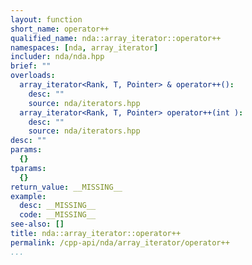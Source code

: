 ```yaml
---
layout: function
short_name: operator++
qualified_name: nda::array_iterator::operator++
namespaces: [nda, array_iterator]
includer: nda/nda.hpp
brief: ""
overloads:
  array_iterator<Rank, T, Pointer> & operator++():
    desc: ""
    source: nda/iterators.hpp
  array_iterator<Rank, T, Pointer> operator++(int ):
    desc: ""
    source: nda/iterators.hpp
desc: ""
params:
  {}
tparams:
  {}
return_value: __MISSING__
example:
  desc: __MISSING__
  code: __MISSING__
see-also: []
title: nda::array_iterator::operator++
permalink: /cpp-api/nda/array_iterator/operator++
...
```



